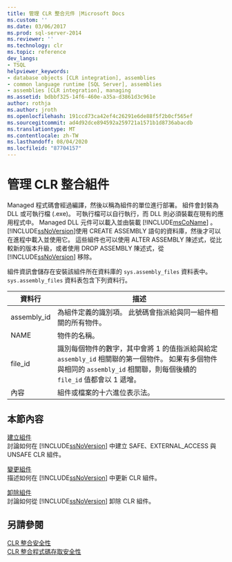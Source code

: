 ```yaml
---
title: 管理 CLR 整合元件 |Microsoft Docs
ms.custom: ''
ms.date: 03/06/2017
ms.prod: sql-server-2014
ms.reviewer: ''
ms.technology: clr
ms.topic: reference
dev_langs:
- TSQL
helpviewer_keywords:
- database objects [CLR integration], assemblies
- common language runtime [SQL Server], assemblies
- assemblies [CLR integration], managing
ms.assetid: bdbbf325-14f6-460e-a35a-d3861d3c961e
author: rothja
ms.author: jroth
ms.openlocfilehash: 191ccd73ca42ef4c26291e6de88f5f2b0cf565ef
ms.sourcegitcommit: ad4d92dce894592a259721a1571b1d8736abacdb
ms.translationtype: MT
ms.contentlocale: zh-TW
ms.lasthandoff: 08/04/2020
ms.locfileid: "87704157"
---
```

# <a name="managing-clr-integration-assemblies"></a>管理 CLR 整合組件
  Managed 程式碼會經過編譯，然後以稱為組件的單位進行部署。 組件會封裝為 DLL 或可執行檔 (.exe)。 可執行檔可以自行執行，而 DLL 則必須裝載在現有的應用程式中。 Managed DLL 元件可以載入並由裝載 [!INCLUDE[msCoName](../../../includes/ssnoversion-md.md)] 。 [!INCLUDE[ssNoVersion](../../../includes/ssnoversion-md.md)]使用 CREATE ASSEMBLY 語句的資料庫，然後才可以在進程中載入並使用它。 這些組件也可以使用 ALTER ASSEMBLY 陳述式，從比較新的版本升級，或者使用 DROP ASSEMBLY 陳述式，從 [!INCLUDE[ssNoVersion](../../../includes/ssnoversion-md.md)] 移除。  
  
 組件資訊會儲存在安裝該組件所在資料庫的 `sys.assembly_files` 資料表中。 `sys.assembly_files` 資料表包含下列資料行。  
  
|資料行|描述|  
|------------|-----------------|  
|assembly_id|為組件定義的識別項。 此號碼會指派給與同一組件相關的所有物件。|  
|NAME|物件的名稱。|  
|file_id|識別每個物件的數字，其中會將 1 的值指派給與給定 `assembly_id` 相關聯的第一個物件。 如果有多個物件與相同的 `assembly_id` 相關聯，則每個後續的 `file_id` 值都會以 1 遞增。|  
|內容|組件或檔案的十六進位表示法。|  
  
## <a name="in-this-section"></a>本節內容  
 [建立組件](creating-an-assembly.md)  
 討論如何在 [!INCLUDE[ssNoVersion](../../../includes/ssnoversion-md.md)] 中建立 SAFE、EXTERNAL_ACCESS 與 UNSAFE CLR 組件。  
  
 [變更組件](altering-an-assembly.md)  
 描述如何在 [!INCLUDE[ssNoVersion](../../../includes/ssnoversion-md.md)] 中更新 CLR 組件。  
  
 [卸除組件](dropping-an-assembly.md)  
 討論如何從 [!INCLUDE[ssNoVersion](../../../includes/ssnoversion-md.md)] 卸除 CLR 組件。  
  
## <a name="see-also"></a>另請參閱  
 [CLR 整合安全性](../security/clr-integration-security.md)   
 [CLR 整合程式碼存取安全性](../security/clr-integration-code-access-security.md)  
  
  
